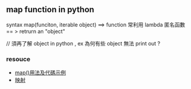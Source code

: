 ## map function in python
syntax map(funciton, iterable object)
==> function 常利用 lambda 匿名函數
== > retrurn an "object" 

// 須再了解 object in python , ex 為何有些 object 無法 print out ?

### resouce
- [map()用法及代碼示例](https://vimsky.com/zh-tw/examples/usage/python-map-function.html)
- [映射](https://ithelp.ithome.com.tw/articles/10272894)